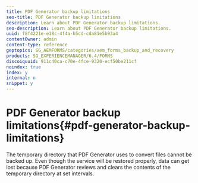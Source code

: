 ```yaml
---
title: PDF Generator backup limitations
seo-title: PDF Generator backup limitations
description: Learn about PDF Generator backup limitations.
seo-description: Learn about PDF Generator backup limitations.
uuid: f8f4221e-e18c-4f4a-b5cd-cda81e5b93a4
contentOwner: admin
content-type: reference
geptopics: SG_AEMFORMS/categories/aem_forms_backup_and_recovery
products: SG_EXPERIENCEMANAGER/6.4/FORMS
discoiquuid: 911c40ca-c70e-4fce-9320-ecf50be211cf
noindex: true
index: y
internal: n
snippet: y
---
```


# PDF Generator backup limitations{#pdf-generator-backup-limitations}

<!--
Comment Type: remark
Last Modified By:
Last Modified Date:
<p>Bug 1771172</p>
-->

The temporary directory that PDF Generator uses to convert files cannot be backed up. Even though the service will be restored properly, data can get lost because PDF Generator reviews and clears the contents of the temporary directory at set intervals. 
